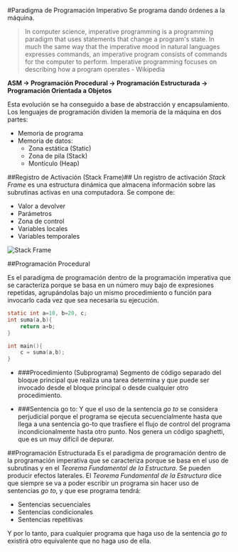 
#Paradigma de Programación Imperativo
Se programa dando órdenes a la máquina.
> In computer science, imperative programming is a programming paradigm that uses statements that change a program's state. In much the same way that the imperative mood in natural languages expresses commands, an imperative program consists of commands for the computer to perform. Imperative programming focuses on describing how a program operates - Wikipedia
> 



**ASM  → Programación Procedural  → Programación Estructurada  → Programación Orientada a Objetos**

Esta evolución se ha conseguido a base de abstracción y encapsulamiento. Los lenguajes de programación dividen la memoria de la máquina en dos partes:

-	Memoria de programa
-	Memoria de datos:
	-	Zona estática (Static)
	-	Zona de pila (Stack)
	-	Montículo (Heap)

##Registro de Activación (Stack Frame)##
Un registro de activación *Stack Frame* es una estructura dinámica que almacena información sobre las subrutinas activas en una computadora. Se compone de:

- Valor a devolver
- Parámetros
- Zona de control
- Variables locales
- Variables temporales

![Stack Frame](https://abrickshort.files.wordpress.com/2006/11/stackframe.jpg)

##Programación Procedural

Es el paradigma de programación dentro de la programación imperativa que se caracteriza porque se basa en un número muy bajo de expresiones repetidas, agrupándolas bajo un mismo procedimiento o función para invocarlo cada vez que sea necesaria su ejecución.

```c
static int a=10, b=20, c;
int suma(a,b){
	return a+b;	
}
```


```c
int main(){
	c = suma(a,b);
}
```

-  ###Procedimiento (Subprograma)
Segmento de código separado del bloque principal que realiza una tarea determina y que puede ser invocado desde el bloque principal o desde cualquier otro procedimiento.

-  ###Sentencia go to: 
Y que el uso de la sentencia *go to* se considera perjudicial porque el programa se ejecuta secuencialmente hasta que llega a una sentencia go-to que trasfiere el flujo de control del programa incondicionalmente hasta otro punto. Nos genera un código spaghetti, que es un muy difícil de depurar.


##Programación Estructurada
Es el paradigma de programación dentro de la programación imperativa que se caracteriza porque se basa en el uso de subrutinas y en el *Teorema Fundamental de la Estructura*. Se pueden producir efectos laterales.
El *Teorema Fundamental de la Estructura* dice que siempre se va a poder escribir un programa sin hacer uso de sentencias *go to*, y que ese programa tendrá:

- Sentencias secuenciales
- Sentencias condicionales
- Sentencias repetitivas

Y por lo tanto, para cualquier programa que haga uso de la sentencia *go to* existirá otro equivalente que no haga uso de ella.

